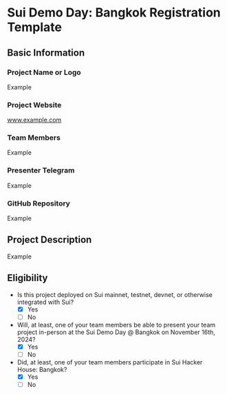 # Sui Demo Day: Bangkok Registration Template

## Basic Information

### Project Name or Logo

Example

### Project Website

www.example.com

### Team Members

Example

### Presenter Telegram

Example

### GitHub Repository

Example

## Project Description 

Example

## Eligibility

- Is this project deployed on Sui mainnet, testnet, devnet, or otherwise integrated with Sui?
    - [x] Yes
    - [ ] No
- Will, at least, one of your team members be able to present your team project in-person at the Sui Demo Day @ Bangkok on November 16th, 2024?
    - [x] Yes
    - [ ] No
- Did, at least, one of your team members participate in Sui Hacker House: Bangkok? 
    - [x] Yes
    - [ ] No